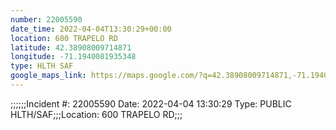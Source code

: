 ```yaml
---
number: 22005590
date_time: 2022-04-04T13:30:29+00:00
location: 600 TRAPELO RD
latitude: 42.38908009714871
longitude: -71.1940081935348
type: HLTH SAF
google_maps_link: https://maps.google.com/?q=42.38908009714871,-71.1940081935348
---
```


;;;;;;Incident #: 22005590  Date: 2022-04-04 13:30:29   Type: PUBLIC HLTH/SAF;;;Location: 600 TRAPELO RD;;;

